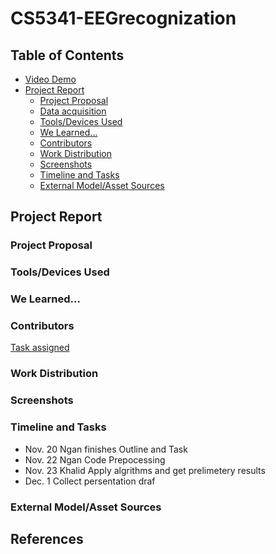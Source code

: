 # CS5341-EEGrecognization

## Table of Contents
* [Video Demo](#video-demo)
* [Project Report](#project-report-project)
  * [Project Proposal](#project-proposal)
  * [Data acquisition](#toolsdevices-used)
  * [Tools/Devices Used](#toolsdevices-used)
  * [We Learned...](#we-learned)
  * [Contributors](#contributors)
  * [Work Distribution](#work-distribution)
  * [Screenshots](#screenshots)
  * [Timeline and Tasks](#timeline-and-tasks)
  * [External Model/Asset Sources](#external-modelasset-sources)
  
## Project Report

### Project Proposal
### Tools/Devices Used
### We Learned...
### Contributors
[Task assigned](https://docs.google.com/spreadsheets/d/12GhGyCyVlr5VGIQLJ-sOMfLmtiev8YjxLARVJmYe16U/edit?usp=sharing)
### Work Distribution
### Screenshots
### Timeline and Tasks
* Nov. 20 Ngan finishes Outline and Task
* Nov. 22 Ngan Code Prepocessing 
* Nov. 23 Khalid Apply algrithms and get prelimetery results 
* Dec. 1 Collect persentation draf
### External Model/Asset Sources

## References
